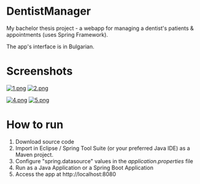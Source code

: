 # DentistManager

My bachelor thesis project - a webapp for managing a dentist's patients &amp; appointments (uses Spring Framework).

The app's interface is in Bulgarian.

# Screenshots

[![1.png](https://i.postimg.cc/05cctHWW/1.png)](https://postimg.cc/RqJ7hGzK) [![2.png](https://i.postimg.cc/JnTZQSrj/2.png)](https://postimg.cc/XGCrjHyv)

[![4.png](https://i.postimg.cc/x8hmwHbC/4.png)](https://postimg.cc/LgkhfJDK) [![5.png](https://i.postimg.cc/FFB0ktn4/5.png)](https://postimg.cc/4npYj0gL)

# How to run

1. Download source code
2. Import in Eclipse / Spring Tool Suite (or your preferred Java IDE) as a Maven project.
3. Configure "spring.datasource" values in the _application.properties_ file
3. Run as a Java Application or a Spring Boot Application
4. Access the app at http://localhost:8080
